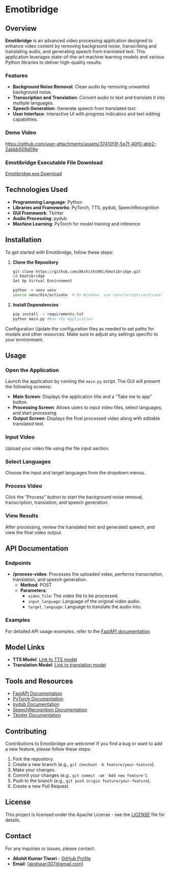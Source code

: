 # Emotibridge

## Overview

**Emotibridge** is an advanced video processing application designed to enhance video content by removing background noise, transcribing and translating audio, and generating speech from translated text. This application leverages state-of-the-art machine learning models and various Python libraries to deliver high-quality results.

### Features

- **Background Noise Removal**: Clean audio by removing unwanted background noise.
- **Transcription and Translation**: Convert audio to text and translate it into multiple languages.
- **Speech Generation**: Generate speech from translated text.
- **User Interface**: Interactive UI with progress indicators and text editing capabilities.

### Demo Video



https://github.com/user-attachments/assets/37410f3f-5e7f-40f0-abb2-2abbb509d09e



### Emotibridge Executable File Download

[Emotibridge.exe Download](https://drive.google.com/drive/folders/1QQdvWoz-L8hRkSZxtkU-mVLI2r5smmSJ?usp=sharing)

## Technologies Used

- **Programming Language**: Python
- **Libraries and Frameworks**: PyTorch, TTS, pydub, SpeechRecognition
- **GUI Framework**: Tkinter
- **Audio Processing**: pydub
- **Machine Learning**: PyTorch for model training and inference

## Installation

To get started with Emotibridge, follow these steps:

1. **Clone the Repository**

   ```bash
   git clone https://github.com/Akshitkt001/Emotibridge.git
   cd Emotibridge
   Set Up Virtual Environment

   python -m venv venv
   source venv/bin/activate  # On Windows  use`venv\Scripts\activate`
1. **Install Dependencies**

   ```bash
   pip install -r requirements.txt 
   python main.py #Run the Application 

Configuration
Update the configuration files as needed to set paths for models and other resources. Make sure to adjust any settings specific to your environment.

## Usage

### Open the Application

Launch the application by running the `main.py` script. The GUI will present the following screens:

- **Main Screen**: Displays the application title and a "Take me to app" button.
- **Processing Screen**: Allows users to input video files, select languages, and start processing.
- **Output Screen**: Displays the final processed video along with editable translated text.

### Input Video

Upload your video file using the file input section.

### Select Languages

Choose the input and target languages from the dropdown menus.

### Process Video

Click the "Process" button to start the background noise removal, transcription, translation, and speech generation.

### View Results

After processing, review the translated text and generated speech, and view the final video output.

## API Documentation

### Endpoints

- **/process-video**: Processes the uploaded video, performs transcription, translation, and speech generation.
  - **Method**: POST
  - **Parameters**:
    - `video_file`: The video file to be processed.
    - `input_language`: Language of the original video audio.
    - `target_language`: Language to translate the audio into.

### Examples

For detailed API usage examples, refer to the [FastAPI documentation](https://fastapi.tiangolo.com/).

## Model Links

- **TTS Model**: [Link to TTS model](#)
- **Translation Model**: [Link to translation model](#)

## Tools and Resources

- [FastAPI Documentation](https://fastapi.tiangolo.com/)
- [PyTorch Documentation](https://pytorch.org/docs/stable/index.html)
- [pydub Documentation](https://pydub.com/)
- [SpeechRecognition Documentation](https://pypi.org/project/SpeechRecognition/)
- [Tkinter Documentation](https://docs.python.org/3/library/tkinter.html)

## Contributing

Contributions to Emotibridge are welcome! If you find a bug or want to add a new feature, please follow these steps:

1. Fork the repository.
2. Create a new branch (e.g., `git checkout -b feature/your-feature`).
3. Make your changes.
4. Commit your changes (e.g., `git commit -am 'Add new feature'`).
5. Push to the branch (e.g., `git push origin feature/your-feature`).
6. Create a new Pull Request.

## License

This project is licensed under the Apache License - see the [LICENSE](LICENSE) file for details.

## Contact

For any inquiries or issues, please contact:

- **Akshit Kumar Tiwari** - [GitHub Profile](https://github.com/Akshitkt001)
- **Email**: [akstiwari307@gmail.com]
